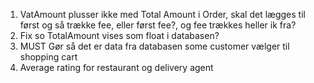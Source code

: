 1. VatAmount plusser ikke med Total Amount i Order, skal det lægges til først og så trække fee, eller først fee?, og fee trækkes heller ik fra?
2. Fix so TotalAmount vises som float i databasen?
3. MUST Gør så det er data fra databasen some customer vælger til shopping cart
4. Average rating for restaurant og delivery agent
